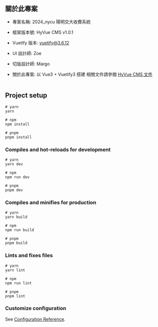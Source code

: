 ## 關於此專案

- 專案名稱: 2024_nycu 陽明交大收費系統
- 框架版本號: HyVue CMS v1.0.1
- Vuetify 版本: vuetify@3.6.12

- UI 設計師: Zoe
- 切版設計師: Margo
- 關於此專案: 以 Vue3 + Vuetify3 搭建
  相關文件請參閱
  [HyVue CMS 文件](https://hywebu00.github.io/HyVue_CMS_doc/#/)
  <br/>
  <br/>

## Project setup

```
# yarn
yarn

# npm
npm install

# pnpm
pnpm install
```

### Compiles and hot-reloads for development

```
# yarn
yarn dev

# npm
npm run dev

# pnpm
pnpm dev
```

### Compiles and minifies for production

```
# yarn
yarn build

# npm
npm run build

# pnpm
pnpm build
```

### Lints and fixes files

```
# yarn
yarn lint

# npm
npm run lint

# pnpm
pnpm lint
```

### Customize configuration

See [Configuration Reference](https://vitejs.dev/config/).
